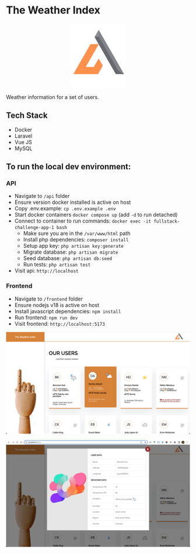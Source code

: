 # The Weather Index
<p align="center"><img src="frontend/src/assets/img/logo.png"></p>

Weather information for a set of users.

## Tech Stack
 - Docker
 - Laravel 
 - Vue JS
 - MySQL

## To run the local dev environment:

### API
- Navigate to `/api` folder
- Ensure version docker installed is active on host
- Copy .env.example: `cp .env.example .env`
- Start docker containers `docker compose up` (add `-d` to run detached)
- Connect to container to run commands: `docker exec -it fullstack-challenge-app-1 bash`
  - Make sure you are in the `/var/www/html` path
  - Install php dependencies: `composer install`
  - Setup app key: `php artisan key:generate`
  - Migrate database: `php artisan migrate` 
  - Seed database: `php artisan db:seed`
  - Run tests: `php artisan test`
- Visit api: `http://localhost`

### Frontend
- Navigate to `/frontend` folder
- Ensure nodejs v18 is active on host
- Install javascript dependencies: `npm install`
- Run frontend: `npm run dev`
- Visit frontend: `http://localhost:5173`

<p align="center"><img src="frontend/src/assets/img/snapshot1.png"></p>
<p align="center"><img src="frontend/src/assets/img/snapshot2.png"></p>
